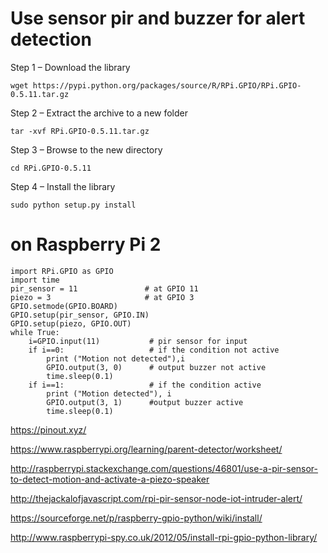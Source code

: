 # Use sensor pir and buzzer for alert detection

Step 1 – Download the library

    wget https://pypi.python.org/packages/source/R/RPi.GPIO/RPi.GPIO-0.5.11.tar.gz

Step 2 – Extract the archive to a new folder

    tar -xvf RPi.GPIO-0.5.11.tar.gz

Step 3 – Browse to the new directory

    cd RPi.GPIO-0.5.11

Step 4 – Install the library

    sudo python setup.py install

# on Raspberry Pi 2

 

    import RPi.GPIO as GPIO
    import time
    pir_sensor = 11               # at GPIO 11
    piezo = 3                     # at GPIO 3
    GPIO.setmode(GPIO.BOARD)
    GPIO.setup(pir_sensor, GPIO.IN)
    GPIO.setup(piezo, GPIO.OUT)
    while True:
        i=GPIO.input(11)           # pir sensor for input
        if i==0:                   # if the condition not active
            print ("Motion not detected"),i
            GPIO.output(3, 0)      # output buzzer not active
            time.sleep(0.1)
        if i==1:                   # if the condition active
            print ("Motion detected"), i
            GPIO.output(3, 1)      #output buzzer active
            time.sleep(0.1)

https://pinout.xyz/

https://www.raspberrypi.org/learning/parent-detector/worksheet/

http://raspberrypi.stackexchange.com/questions/46801/use-a-pir-sensor-to-detect-motion-and-activate-a-piezo-speaker

http://thejackalofjavascript.com/rpi-pir-sensor-node-iot-intruder-alert/

https://sourceforge.net/p/raspberry-gpio-python/wiki/install/

http://www.raspberrypi-spy.co.uk/2012/05/install-rpi-gpio-python-library/
